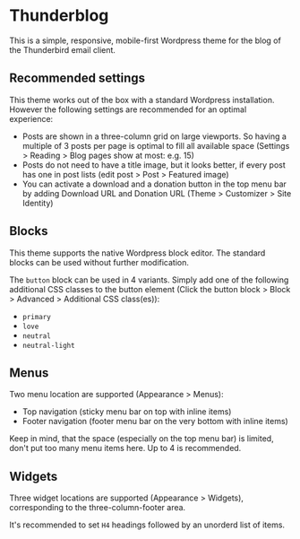# Thunderblog

This is a simple, responsive, mobile-first Wordpress theme for the blog of the Thunderbird email client.

## Recommended settings

This theme works out of the box with a standard Wordpress installation. However the following settings are recommended for an optimal experience:

- Posts are shown in a three-column grid on large viewports. So having a multiple of 3 posts per page is optimal to fill all available space (Settings > Reading > Blog pages show at most: e.g. 15)
- Posts do not need to have a title image, but it looks better, if every post has one in post lists (edit post > Post > Featured image)
- You can activate a download and a donation button in the top menu bar by adding Download URL and Donation URL (Theme > Customizer > Site Identity)

## Blocks

This theme supports the native Wordpress block editor. The standard blocks can be used without further modification.

The `button` block can be used in 4 variants. Simply add one of the following additional CSS classes to the button element (Click the button block > Block > Advanced > Additional CSS class(es)):

- `primary`
- `love`
- `neutral`
- `neutral-light`

## Menus

Two menu location are supported (Appearance > Menus):

- Top navigation (sticky menu bar on top with inline items)
- Footer navigation (footer menu bar on the very bottom with inline items)

Keep in mind, that the space (especially on the top menu bar) is limited, don't put too many menu items here. Up to 4 is recommended.

## Widgets

Three widget locations are supported (Appearance > Widgets), corresponding to the three-column-footer area.

It's recommended to set `H4` headings followed by an unorderd list of items.
